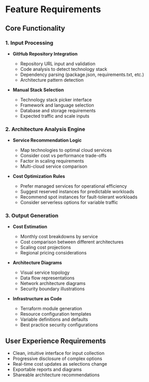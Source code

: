 # Feature Requirements

## Core Functionality

### 1. Input Processing
- **GitHub Repository Integration**
  - Repository URL input and validation
  - Code analysis to detect technology stack
  - Dependency parsing (package.json, requirements.txt, etc.)
  - Architecture pattern detection

- **Manual Stack Selection**
  - Technology stack picker interface
  - Framework and language selection
  - Database and storage requirements
  - Expected traffic and scale inputs

### 2. Architecture Analysis Engine
- **Service Recommendation Logic**
  - Map technologies to optimal cloud services
  - Consider cost vs performance trade-offs
  - Factor in scaling requirements
  - Multi-cloud service comparison

- **Cost Optimization Rules**
  - Prefer managed services for operational efficiency
  - Suggest reserved instances for predictable workloads
  - Recommend spot instances for fault-tolerant workloads
  - Consider serverless options for variable traffic

### 3. Output Generation
- **Cost Estimation**
  - Monthly cost breakdowns by service
  - Cost comparison between different architectures
  - Scaling cost projections
  - Regional pricing considerations

- **Architecture Diagrams**
  - Visual service topology
  - Data flow representations
  - Network architecture diagrams
  - Security boundary illustrations

- **Infrastructure as Code**
  - Terraform module generation
  - Resource configuration templates
  - Variable definitions and defaults
  - Best practice security configurations

## User Experience Requirements
- Clean, intuitive interface for input collection
- Progressive disclosure of complex options
- Real-time cost updates as selections change
- Exportable reports and diagrams
- Shareable architecture recommendations